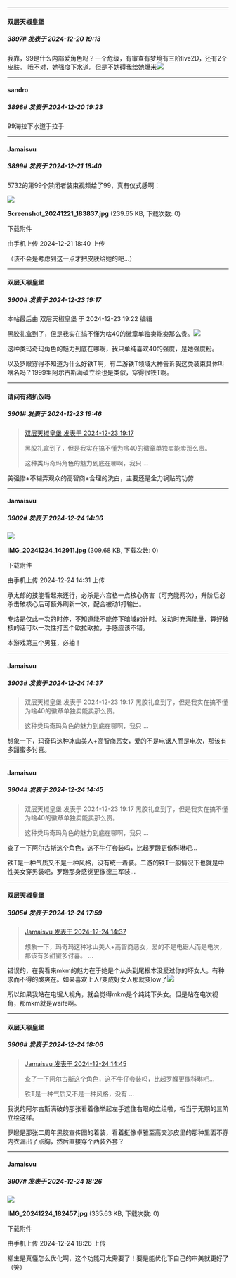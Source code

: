 ﻿
*****

####  双层天椒皇堡  
##### 3897#       发表于 2024-12-20 19:13

我靠，99是什么内部爱角色吗？一个危级，有审查有梦境有三阶live2D，还有2个皮肤。
哦不对，她强度下水道。但是不妨碍我给她爆米<img src="https://static.saraba1st.com/image/smiley/face2017/040.png" referrerpolicy="no-referrer">


*****

####  sandro  
##### 3898#       发表于 2024-12-20 19:23

99海拉下水道手拉手


*****

####  Jamaisvu  
##### 3899#       发表于 2024-12-21 18:40

5732的第99个禁闭者装束视频给了99，真有仪式感啊：

<img src="https://img.saraba1st.com/forum/202412/21/184019b444zek474kft208.jpg" referrerpolicy="no-referrer">

<strong>Screenshot_20241221_183837.jpg</strong> (239.65 KB, 下载次数: 0)

下载附件

由手机上传
2024-12-21 18:40 上传

（该不会是考虑到这一点才把皮肤给她的吧...）


*****

####  双层天椒皇堡  
##### 3900#       发表于 2024-12-23 19:17

 本帖最后由 双层天椒皇堡 于 2024-12-23 19:22 编辑 

黑胶礼盒到了，但是我实在搞不懂为啥40的徽章单独卖能卖那么贵。<img src="https://static.saraba1st.com/image/smiley/face2017/018.png" referrerpolicy="no-referrer">

这种类玛奇玛角色的魅力到底在哪啊，我只单纯喜欢40的强度，是她强度粉。

以及罗睺穿得不知道为什么好铁T啊，有二游铁T领域大神告诉我这类装束具体叫啥名吗？1999里阿尔古斯满破立绘也是类似，穿得很铁T啊。


*****

####  请问有猪扒饭吗  
##### 3901#       发表于 2024-12-23 19:46

<blockquote><a href="httphttps://bbs.saraba1st.com/2b/forum.php?mod=redirect&amp;goto=findpost&amp;pid=66999618&amp;ptid=2064739" target="_blank">双层天椒皇堡 发表于 2024-12-23 19:17</a>

黑胶礼盒到了，但是我实在搞不懂为啥40的徽章单独卖能卖那么贵。

这种类玛奇玛角色的魅力到底在哪啊，我只 ...</blockquote>
美强惨+不糊弄观众的高智商+合理的洗白，主要还是全力锅贴的功劳


*****

####  Jamaisvu  
##### 3902#       发表于 2024-12-24 14:36

<img src="https://img.saraba1st.com/forum/202412/24/143134eg2v922fniuuwzmg.jpg" referrerpolicy="no-referrer">

<strong>IMG_20241224_142911.jpg</strong> (309.68 KB, 下载次数: 0)

下载附件

由手机上传
2024-12-24 14:31 上传

承太郎的技能看起来还行，必杀是六宫格一点核心伤害（可充能两次），升阶后必杀击破核心后可额外刷新一次，配合被动1打输出。

专烙是仅此一次的时停，不知道能不能停下暗域的计时。发动时充满能量，算好破核的话可以一次性打五个欧拉欧拉，手感应该不错。

本游戏第三个男狂，必抽！

*****

####  Jamaisvu  
##### 3903#       发表于 2024-12-24 14:37

<blockquote>双层天椒皇堡 发表于 2024-12-23 19:17
黑胶礼盒到了，但是我实在搞不懂为啥40的徽章单独卖能卖那么贵。

这种类玛奇玛角色的魅力到底在哪啊，我只 ...</blockquote>
想象一下，玛奇玛这种冰山美人+高智商恶女，爱的不是电锯人而是电次，那该有多甜蜜多讨喜。


*****

####  Jamaisvu  
##### 3904#       发表于 2024-12-24 14:45

<blockquote>双层天椒皇堡 发表于 2024-12-23 19:17
黑胶礼盒到了，但是我实在搞不懂为啥40的徽章单独卖能卖那么贵。

这种类玛奇玛角色的魅力到底在哪啊，我只 ...</blockquote>
查了一下阿尔古斯这个角色，这不牛仔套装吗，比起罗睺更像科琳吧...

铁T是一种气质又不是一种风格，没有统一着装。二游的铁T一般情况下也就是中性美女穿男装吧，罗睺那身感觉更像德三军装...


*****

####  双层天椒皇堡  
##### 3905#       发表于 2024-12-24 17:59

<blockquote><a href="httphttps://bbs.saraba1st.com/2b/forum.php?mod=redirect&amp;goto=findpost&amp;pid=67005189&amp;ptid=2064739" target="_blank">Jamaisvu 发表于 2024-12-24 14:37</a>

想象一下，玛奇玛这种冰山美人+高智商恶女，爱的不是电锯人而是电次，那该有多甜蜜多讨喜。 ...</blockquote>
错误的，在我看来mkm的魅力在于她是个从头到尾根本没爱过你的坏女人。有种求而不得的酸爽在。如果喜欢上人/变成好女人那就变low了<img src="https://static.saraba1st.com/image/smiley/face2017/040.png" referrerpolicy="no-referrer">

所以如果我站在电锯人视角，就会觉得mkm是个纯纯下头女。但是站在电次视角，那mkm就是waife啊。


*****

####  双层天椒皇堡  
##### 3906#       发表于 2024-12-24 18:06

<blockquote><a href="httphttps://bbs.saraba1st.com/2b/forum.php?mod=redirect&amp;goto=findpost&amp;pid=67005259&amp;ptid=2064739" target="_blank">Jamaisvu 发表于 2024-12-24 14:45</a>

查了一下阿尔古斯这个角色，这不牛仔套装吗，比起罗睺更像科琳吧...

铁T是一种气质又不是一种风格，没有 ...</blockquote>
我说的阿尔古斯满破的那张看着像举起左手遮住右眼的立绘啦，相当于无期的三阶立绘这样。

罗睺是那张二周年黑胶宣传图的着装，看着挺像卓雅至高交涉皮里的那种里面不穿内衣漏出了点胸，然后直接穿个西装外套？


*****

####  Jamaisvu  
##### 3907#       发表于 2024-12-24 18:26

<img src="https://img.saraba1st.com/forum/202412/24/182641enwwzpbi35nd4jd4.jpg" referrerpolicy="no-referrer">

<strong>IMG_20241224_182457.jpg</strong> (335.63 KB, 下载次数: 0)

下载附件

由手机上传
2024-12-24 18:26 上传

柳生是真懂怎么优化啊，这个功能可太需要了！要是能优化下自己的审美就更好了（笑）

